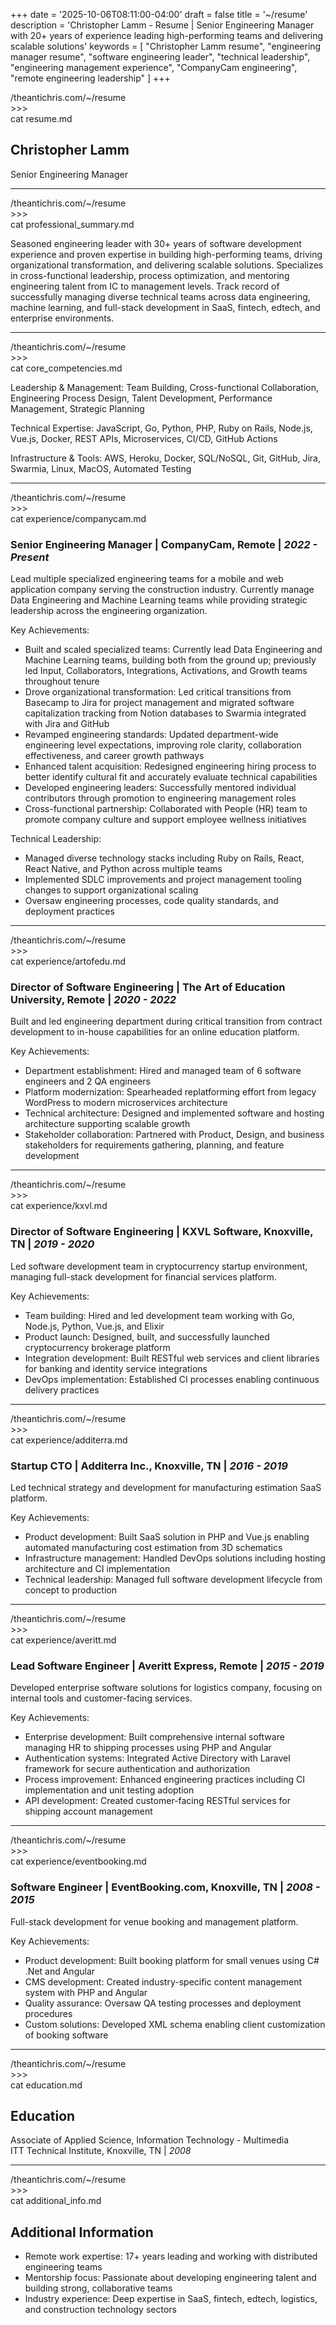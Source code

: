 +++
date = '2025-10-06T08:11:00-04:00'
draft = false
title = '~/resume'
description = 'Christopher Lamm - Resume | Senior Engineering Manager with 20+ years of experience leading high-performing teams and delivering scalable solutions'
keywords = [
  "Christopher Lamm resume",
  "engineering manager resume",
  "software engineering leader",
  "technical leadership",
  "engineering management experience",
  "CompanyCam engineering",
  "remote engineering leadership"
]
+++

<div class="terminal-prompt">/theantichris.com/~/resume</div>
<div class="prompt-symbol">>>> </div>cat resume.md

## Christopher Lamm

Senior Engineering Manager

---

<div class="terminal-prompt">/theantichris.com/~/resume</div>
<div class="prompt-symbol">>>> </div>cat professional_summary.md

Seasoned engineering leader with 30+ years of software development experience and proven expertise in building high-performing teams, driving organizational transformation, and delivering scalable solutions. Specializes in cross-functional leadership, process optimization, and mentoring engineering talent from IC to management levels. Track record of successfully managing diverse technical teams across data engineering, machine learning, and full-stack development in SaaS, fintech, edtech, and enterprise environments.

---

<div class="terminal-prompt">/theantichris.com/~/resume</div>
<div class="prompt-symbol">>>> </div>cat core_competencies.md

Leadership & Management: Team Building, Cross-functional Collaboration, Engineering Process Design, Talent Development, Performance Management, Strategic Planning

Technical Expertise: JavaScript, Go, Python, PHP, Ruby on Rails, Node.js, Vue.js, Docker, REST APIs, Microservices, CI/CD, GitHub Actions

Infrastructure & Tools: AWS, Heroku, Docker, SQL/NoSQL, Git, GitHub, Jira, Swarmia, Linux, MacOS, Automated Testing

---

<div class="terminal-prompt">/theantichris.com/~/resume</div>
<div class="prompt-symbol">>>> </div>cat experience/companycam.md

### Senior Engineering Manager | CompanyCam, Remote | *2022 - Present*

Lead multiple specialized engineering teams for a mobile and web application company serving the construction industry. Currently manage Data Engineering and Machine Learning teams while providing strategic leadership across the engineering organization.

Key Achievements:
- Built and scaled specialized teams: Currently lead Data Engineering and Machine Learning teams, building both from the ground up; previously led Input, Collaborators, Integrations, Activations, and Growth teams throughout tenure
- Drove organizational transformation: Led critical transitions from Basecamp to Jira for project management and migrated software capitalization tracking from Notion databases to Swarmia integrated with Jira and GitHub
- Revamped engineering standards: Updated department-wide engineering level expectations, improving role clarity, collaboration effectiveness, and career growth pathways
- Enhanced talent acquisition: Redesigned engineering hiring process to better identify cultural fit and accurately evaluate technical capabilities
- Developed engineering leaders: Successfully mentored individual contributors through promotion to engineering management roles
- Cross-functional partnership: Collaborated with People (HR) team to promote company culture and support employee wellness initiatives

Technical Leadership:
- Managed diverse technology stacks including Ruby on Rails, React, React Native, and Python across multiple teams
- Implemented SDLC improvements and project management tooling changes to support organizational scaling
- Oversaw engineering processes, code quality standards, and deployment practices

---

<div class="terminal-prompt">/theantichris.com/~/resume</div>
<div class="prompt-symbol">>>> </div>cat experience/artofedu.md

### Director of Software Engineering | The Art of Education University, Remote | *2020 - 2022*

Built and led engineering department during critical transition from contract development to in-house capabilities for an online education platform.

Key Achievements:
- Department establishment: Hired and managed team of 6 software engineers and 2 QA engineers
- Platform modernization: Spearheaded replatforming effort from legacy WordPress to modern microservices architecture
- Technical architecture: Designed and implemented software and hosting architecture supporting scalable growth
- Stakeholder collaboration: Partnered with Product, Design, and business stakeholders for requirements gathering, planning, and feature development

---

<div class="terminal-prompt">/theantichris.com/~/resume</div>
<div class="prompt-symbol">>>> </div>cat experience/kxvl.md

### Director of Software Engineering | KXVL Software, Knoxville, TN | *2019 - 2020*

Led software development team in cryptocurrency startup environment, managing full-stack development for financial services platform.

Key Achievements:
- Team building: Hired and led development team working with Go, Node.js, Python, Vue.js, and Elixir
- Product launch: Designed, built, and successfully launched cryptocurrency brokerage platform
- Integration development: Built RESTful web services and client libraries for banking and identity service integrations
- DevOps implementation: Established CI processes enabling continuous delivery practices

---

<div class="terminal-prompt">/theantichris.com/~/resume</div>
<div class="prompt-symbol">>>> </div>cat experience/additerra.md

### Startup CTO | Additerra Inc., Knoxville, TN | *2016 - 2019*

Led technical strategy and development for manufacturing estimation SaaS platform.

Key Achievements:
- Product development: Built SaaS solution in PHP and Vue.js enabling automated manufacturing cost estimation from 3D schematics
- Infrastructure management: Handled DevOps solutions including hosting architecture and CI implementation
- Technical leadership: Managed full software development lifecycle from concept to production

---

<div class="terminal-prompt">/theantichris.com/~/resume</div>
<div class="prompt-symbol">>>> </div>cat experience/averitt.md

### Lead Software Engineer | Averitt Express, Remote | *2015 - 2019*

Developed enterprise software solutions for logistics company, focusing on internal tools and customer-facing services.

Key Achievements:
- Enterprise development: Built comprehensive internal software managing HR to shipping processes using PHP and Angular
- Authentication systems: Integrated Active Directory with Laravel framework for secure authentication and authorization
- Process improvement: Enhanced engineering practices including CI implementation and unit testing adoption
- API development: Created customer-facing RESTful services for shipping account management

---

<div class="terminal-prompt">/theantichris.com/~/resume</div>
<div class="prompt-symbol">>>> </div>cat experience/eventbooking.md

### Software Engineer | EventBooking.com, Knoxville, TN | *2008 - 2015*

Full-stack development for venue booking and management platform.

Key Achievements:
- Product development: Built booking platform for small venues using C# .Net and Angular
- CMS development: Created industry-specific content management system with PHP and Angular
- Quality assurance: Oversaw QA testing processes and deployment procedures
- Custom solutions: Developed XML schema enabling client customization of booking software

---

<div class="terminal-prompt">/theantichris.com/~/resume</div>
<div class="prompt-symbol">>>> </div>cat education.md

## Education

Associate of Applied Science, Information Technology - Multimedia  
ITT Technical Institute, Knoxville, TN | *2008*

---

<div class="terminal-prompt">/theantichris.com/~/resume</div>
<div class="prompt-symbol">>>> </div>cat additional_info.md

## Additional Information

- Remote work expertise: 17+ years leading and working with distributed engineering teams
- Mentorship focus: Passionate about developing engineering talent and building strong, collaborative teams
- Industry experience: Deep expertise in SaaS, fintech, edtech, logistics, and construction technology sectors
